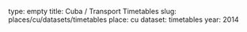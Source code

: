 type: empty
title: Cuba / Transport Timetables
slug: places/cu/datasets/timetables
place: cu
dataset: timetables
year: 2014
